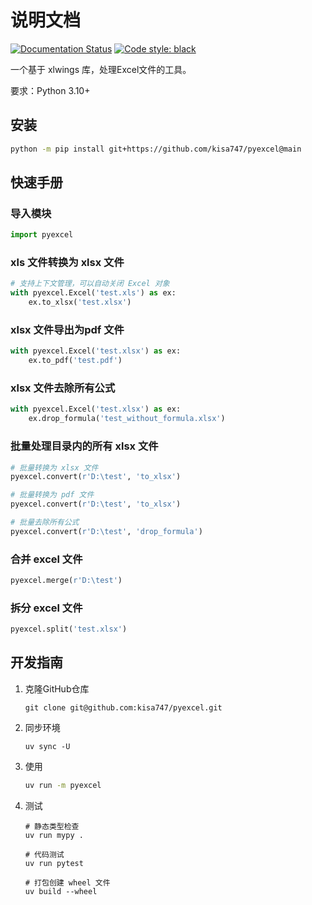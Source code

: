 # 说明文档

[![Documentation Status](https://readthedocs.org/projects/kisa747/badge/?version=latest)](https://kisa747.readthedocs.io/zh_CN/latest/?badge=latest)
[![Code style: black](https://img.shields.io/badge/code%20style-black-000000.svg)](https://github.com/psf/black)

一个基于 xlwings 库，处理Excel文件的工具。

要求：Python 3.10+

## 安装

```sh
python -m pip install git+https://github.com/kisa747/pyexcel@main
```

## 快速手册

### 导入模块

```python
import pyexcel
```

### xls 文件转换为 xlsx 文件

```python
# 支持上下文管理，可以自动关闭 Excel 对象
with pyexcel.Excel('test.xls') as ex:
    ex.to_xlsx('test.xlsx')
```

### xlsx 文件导出为pdf 文件

```python
with pyexcel.Excel('test.xlsx') as ex:
    ex.to_pdf('test.pdf')
```

### xlsx 文件去除所有公式

```python
with pyexcel.Excel('test.xlsx') as ex:
    ex.drop_formula('test_without_formula.xlsx')
```

### 批量处理目录内的所有 xlsx 文件

```python
# 批量转换为 xlsx 文件
pyexcel.convert(r'D:\test', 'to_xlsx')

# 批量转换为 pdf 文件
pyexcel.convert(r'D:\test', 'to_xlsx')

# 批量去除所有公式
pyexcel.convert(r'D:\test', 'drop_formula')
```

### 合并 excel 文件

```python
pyexcel.merge(r'D:\test')
```

### 拆分 excel 文件

```python
pyexcel.split('test.xlsx')
```

## 开发指南

1. 克隆GitHub仓库

    ```shell
    git clone git@github.com:kisa747/pyexcel.git
    ```

2. 同步环境

    ```shell
    uv sync -U
    ```

3. 使用

    ```sh
    uv run -m pyexcel
    ```

4. 测试

    ```shell
    # 静态类型检查
    uv run mypy .

    # 代码测试
    uv run pytest

    # 打包创建 wheel 文件
    uv build --wheel
    ```

